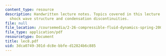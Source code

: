 ```yaml
---
content_type: resource
description: Handwritten lecture notes. Topics covered in this lecture include continuum
  shock wave structure and condensation discontinuities.
file: null
file_location: /coursemedia/2-26-compressible-fluid-dynamics-spring-2004/3dca0749301ddc8ebbfed12824b6c885_lec8.pdf
file_type: application/pdf
resourcetype: Document
title: lec8.pdf
uid: 3dca0749-301d-dc8e-bbfe-d12824b6c885
---
```

